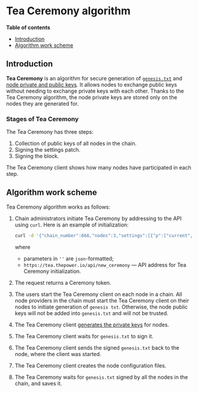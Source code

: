# Tea Ceremony algorithm

**Table of contents**

   - [Introduction](#introduction)
   - [Algorithm work scheme](#algorithm-work-scheme)

## Introduction

**Tea Ceremony** is an algorithm for secure generation of [`genesis.txt`](../build-and-start-a-node/01-tpNodeConfiguration.md#generation-of-genesistxt) and [node private and public keys](../build-and-start-a-node/03-private-keys-generation.md). It allows nodes to exchange public keys without needing to exchange private keys with each other. Thanks to the Tea Ceremony algorithm, the node private keys are stored only on the nodes they are generated for.

### Stages of Tea Ceremony

The Tea Ceremony has three steps:

1. Collection of public keys of all nodes in the chain.
2. Signing the settings patch.
3. Signing the block.

The Tea Ceremony client shows how many nodes have participated in each step.

## Algorithm work scheme

Tea Ceremony algorithm works as follows:

1. Chain administrators initiate Tea Ceremony by addressing to the API using `curl`. Here is an example of initialization:

   ```bash
   curl -d '{"chain_number":666,"nodes":3,"settings":[{"p":["current","chain","blocktime"],"v":2},{"p":["current","chain","minsig"],"v":2},{"p":["current","chain","allowempty"],"v":0},{"p":["current","chain","patchsigs"],"v":2},{"p":["current","allocblock","block"],"v":666},{"p":["current","allocblock","group"],"v":10},{"p":["current","allocblock","last"],"v":0},{"p":["current","endless",["!bin","800140029A000001"],"SK"],"v":true},{"p":["current","endless",["!bin","800140029A000001"],"TST"],"v":true},{"p":["current","freegas"],"v":2000000},{"p":["current","something_left"],"v":["!bin","01020304"]},{"p":["current","gas","SK"],"v":1000},{"p":["current","nosk"],"v":1}]}' https://tea.thepower.io/api/new_ceremony -H "content-type: application/json"
   ```
   where

   - parameters in `''` are `json`-formatted;
   - `https://tea.thepower.io/api/new_ceremony` — API address for Tea Ceremony initialization.

2. The request returns a Ceremony token.
3. The users start the Tea Ceremony client on each node in a chain. All node providers in the chain must start the Tea Ceremony client on their nodes to initiate generation of `genesis txt`. Otherwise, the node public keys will not be added into `genesis.txt` and will not be trusted.
4. The Tea Ceremony client [generates the private keys](../build-and-start-a-node/03-private-keys-generation.md#private-key-generation) for nodes.
5. The Tea Ceremony client waits for `genesis.txt` to sign it.
6. The Tea Ceremony client sends the signed `genesis.txt` back to the node, where the client was started.
7. The Tea Ceremony client creates the node configuration files.
8. The Tea Ceremony waits for `genesis.txt` signed by all the nodes in the chain, and saves it.